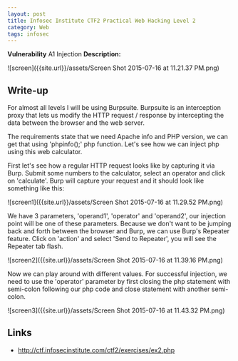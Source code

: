 ```yaml
---
layout: post
title: Infosec Institute CTF2 Practical Web Hacking Level 2
category: Web
tags: infosec
---
```


**Vulnerability** A1 Injection
**Description:**

![screen]({{site.url}}/assets/Screen Shot 2015-07-16 at 11.21.37 PM.png)

## Write-up

For almost all levels I will be using Burpsuite. Burpsuite is an interception proxy that lets us modify the HTTP request
 / response by intercepting the data between the browser and the web server.
 
The requirements state that we need Apache info and PHP version, we can get that using 'phpinfo();' php function.
Let's see how we can inject php using this web calculator.  

First let's see how a regular HTTP request looks like by capturing it via Burp. Submit some numbers to the calculator, select an
operator and click on 'calculate'. Burp will capture your request and it should look like something like this:

![screen1]({{site.url}}/assets/Screen Shot 2015-07-16 at 11.29.52 PM.png)

We have 3 parameters, 'operand1', 'operator' and 'operand2', our injection point will be one of these parameters.
Because we don't want to be jumping back and forth between the browser and Burp, we can use Burp's Repeater feature.
Click on 'action' and select 'Send to Repeater', you will see the Repeater tab flash.

![screen2]({{site.url}}/assets/Screen Shot 2015-07-16 at 11.39.16 PM.png)

Now we can play around with different values. For successful injection, we need to use the 'operator' parameter by first closing
the php statement with semi-colon following our php code and close statement with another semi-colon.

![screen3]({{site.url}}/assets/Screen Shot 2015-07-16 at 11.43.32 PM.png)




## Links

* <http://ctf.infosecinstitute.com/ctf2/exercises/ex2.php>
